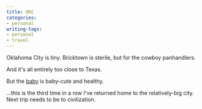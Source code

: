 ```yaml
---
title: OKC
categories:
- personal
writing-tags:
- personal
- travel
---
```


Oklahoma City is tiny.  Bricktown is sterile, but for the cowboy panhandlers.

And it's all entirely too close to Texas.

But the [baby][1] is baby-cute and healthy.

...this is the third time in a row I've returned home to the relatively-big city.  Next trip needs to be to civilization.

   [1]: http://www.myspace.com/blondi9724
